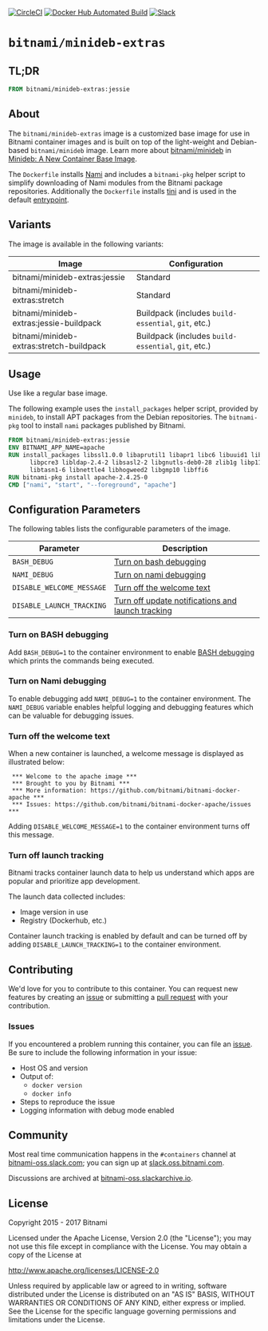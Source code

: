 [![CircleCI](https://circleci.com/gh/bitnami/minideb-extras/tree/master.svg?style=shield)](https://circleci.com/gh/bitnami/minideb-extras/tree/master)
[![Docker Hub Automated Build](http://container.checkforupdates.com/badges/bitnami/minideb-extras)](https://hub.docker.com/r/bitnami/minideb-extras/)
[![Slack](http://slack.oss.bitnami.com/badge.svg)](http://slack.oss.bitnami.com)

# `bitnami/minideb-extras`

## TL;DR

```dockerfile
FROM bitnami/minideb-extras:jessie
```

## About

The `bitnami/minideb-extras` image is a customized base image for use in Bitnami container images and is built on top of the light-weight and Debian-based `bitnami/minideb` image. Learn more about [bitnami/minideb](https://github.com/bitnami/minideb) in [Minideb: A New Container Base Image](https://engineering.bitnami.com/2016/11/02/minideb-a-new-container-base-image.html).

The `Dockerfile` installs [Nami](https://github.com/bitnami/nami) and includes a `bitnami-pkg` helper script to simplify downloading of Nami modules from the Bitnami package repositories. Additionally the `Dockerfile` installs [tini](https://github.com/krallin/tini)  and is used in the default [entrypoint](../../blob/master/rootfs/entrypoint.sh).

## Variants

The image is available in the following variants:

|                  Image                   |                    Configuration                    |
|------------------------------------------|-----------------------------------------------------|
| bitnami/minideb-extras:jessie            | Standard                                            |
| bitnami/minideb-extras:stretch           | Standard                                            |
| bitnami/minideb-extras:jessie-buildpack  | Buildpack (includes `build-essential`, `git`, etc.) |
| bitnami/minideb-extras:stretch-buildpack | Buildpack (includes `build-essential`, `git`, etc.) |

## Usage

Use like a regular base image.

The following example uses the `install_packages` helper script, provided by `minideb`, to install APT packages from the Debian repositories. The `bitnami-pkg` tool to install `nami` packages published by Bitnami.

```dockerfile
FROM bitnami/minideb-extras:jessie
ENV BITNAMI_APP_NAME=apache
RUN install_packages libssl1.0.0 libaprutil1 libapr1 libc6 libuuid1 libexpat1 \
      libpcre3 libldap-2.4-2 libsasl2-2 libgnutls-deb0-28 zlib1g libp11-kit0 \
      libtasn1-6 libnettle4 libhogweed2 libgmp10 libffi6
RUN bitnami-pkg install apache-2.4.25-0
CMD ["nami", "start", "--foreground", "apache"]
```

## Configuration Parameters

The following tables lists the configurable parameters of the image.

|         Parameter         |                                  Description                                   |
|---------------------------|--------------------------------------------------------------------------------|
| `BASH_DEBUG`              | [Turn on bash debugging](#turn-on-bash-debugging)                              |
| `NAMI_DEBUG`              | [Turn on nami debugging](#turn-on-nami-debugging)                              |
| `DISABLE_WELCOME_MESSAGE` | [Turn off the welcome text](#turn-off-the-welcome-text)                        |
| `DISABLE_LAUNCH_TRACKING` | [Turn off update notifications and launch tracking](#turn-off-launch-tracking) |

### Turn on BASH debugging

Add `BASH_DEBUG=1` to the container environment to enable [BASH debugging](http://wiki.bash-hackers.org/scripting/debuggingtips#use_shell_debug_output) which prints the commands being executed.

### Turn on Nami debugging

To enable debugging add `NAMI_DEBUG=1` to the container environment. The `NAMI_DEBUG` variable enables helpful logging and debugging features which can be valuable for debugging issues.

### Turn off the welcome text

When a new container is launched, a welcome message is displayed as illustrated below:

```console
 *** Welcome to the apache image ***
 *** Brought to you by Bitnami ***
 *** More information: https://github.com/bitnami/bitnami-docker-apache ***
 *** Issues: https://github.com/bitnami/bitnami-docker-apache/issues ***
```

Adding `DISABLE_WELCOME_MESSAGE=1` to the container environment turns off this message.

### Turn off launch tracking

Bitnami tracks container launch data to help us understand which apps are popular and prioritize app development.

The launch data collected includes:

  - Image version in use
  - Registry (Dockerhub, etc.)

Container launch tracking is enabled by default and can be turned off by adding `DISABLE_LAUNCH_TRACKING=1` to the container environment.

## Contributing

We'd love for you to contribute to this container. You can request new features by creating an [issue](../../issues/new) or submitting a [pull request](../../issues/pull) with your contribution.

### Issues

If you encountered a problem running this container, you can file an [issue](../../issues/new). Be sure to include the following information in your issue:

- Host OS and version
- Output of:
  + `docker version`
  + `docker info`
- Steps to reproduce the issue
- Logging information with debug mode enabled

## Community

Most real time communication happens in the `#containers` channel at [bitnami-oss.slack.com](http://bitnami-oss.slack.com); you can sign up at [slack.oss.bitnami.com](http://slack.oss.bitnami.com).

Discussions are archived at [bitnami-oss.slackarchive.io](https://bitnami-oss.slackarchive.io).

## License

Copyright 2015 - 2017 Bitnami

Licensed under the Apache License, Version 2.0 (the "License");
you may not use this file except in compliance with the License.
You may obtain a copy of the License at

http://www.apache.org/licenses/LICENSE-2.0

Unless required by applicable law or agreed to in writing, software
distributed under the License is distributed on an "AS IS" BASIS,
WITHOUT WARRANTIES OR CONDITIONS OF ANY KIND, either express or implied.
See the License for the specific language governing permissions and
limitations under the License.
